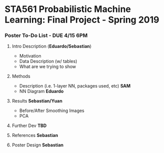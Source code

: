 # STA561 Probabilistic Machine Learning: Final Project - Spring 2019


### Poster To-Do List - DUE 4/15 6PM

1. Intro Description (**Eduardo/Sebastian**)
    - Motivation
    - Data Description (w/ tables)
    - What are we trying to show

2. Methods
    - Description (i.e. 1-layer NN, packages used, etc) **SAM**
    - NN Diagram **Eduardo**

3. Results **Sebastian/Yuan**
    - Before/After Smoothing Images
    - PCA

4. Further Dev **TBD**

5. References **Sebastian**

6. Poster Design **Sebastian**
